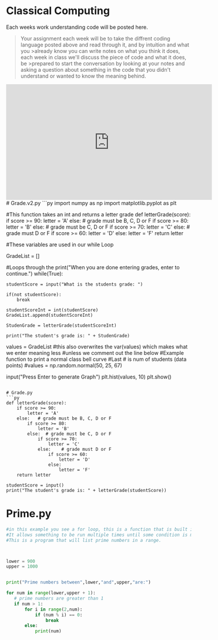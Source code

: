 # Classical Computing
Each weeks work understanding code will be posted here.

>Your assignment each week will be to take the diffrent coding language posted above and read through it, and by intuition and what you >already know you can write notes on what you think it does, each week in class we'll discuss the piece of code and what it does, be >prepared to start the conversation by looking at your notes and asking a question about something in the code that you didn't understand or wanted to know the meaning behind.

<iframe width="560" height="315" src="https://www.youtube.com/embed/i6xMBig-pP4" frameborder="0" allow="accelerometer; autoplay; encrypted-media; gyroscope; picture-in-picture" allowfullscreen></iframe>
# Grade.v2.py
```py
import numpy as np
import matplotlib.pyplot as plt


#This function takes an int and returns a letter grade
def letterGrade(score):
    if score >= 90:
        letter = 'A'
    else:   # grade must be B, C, D or F
        if score >= 80:
            letter = 'B'
        else:  # grade must be C, D or F
            if score >= 70:
                letter = 'C'
            else:    # grade must D or F
                if score >= 60:
                    letter = 'D'
                else:
                    letter = 'F'
    return letter

#These variables are used in our while Loop

GradeList = []

#Loops through the
print("When you are done entering grades, enter to continue.")
while(True):

    studentScore = input("What is the students grade: ")

    if(not studentScore):
        break

    studentScoreInt = int(studentScore)
    GradeList.append(studentScoreInt)

    StudenGrade = letterGrade(studentScoreInt)

    print("The student's grade is: " + StudenGrade)

values = GradeList
#this also overwrites the var(values) which makes what we enter meaning less
#unless we comment out the line below
#Example function to print a normal class bell curve
#Last # is num of students (data points)
#values = np.random.normal(50, 25, 67)


input("Press Enter to generate Graph")
plt.hist(values, 10)
plt.show()
```

# Grade.py
```py
def letterGrade(score):
    if score >= 90:
        letter = 'A'
    else:   # grade must be B, C, D or F
        if score >= 80:
            letter = 'B'
        else:  # grade must be C, D or F
            if score >= 70:
                letter = 'C'
            else:    # grade must D or F
                if score >= 60:
                    letter = 'D'
                else:
                    letter = 'F'
    return letter

studentScore = input()
print("The student's grade is: " + letterGrade(studentScore))
```


# Prime.py 

```py
#in this example you see a for loop, this is a function that is built into python
#It allows something to be run multiple times until some condition is met
#This is a program that will list prime numbers in a range.



lower = 900
upper = 1000


print("Prime numbers between",lower,"and",upper,"are:")

for num in range(lower,upper + 1):
   # prime numbers are greater than 1
   if num > 1:
       for i in range(2,num):
           if (num % i) == 0:
               break
       else:
           print(num)
```
